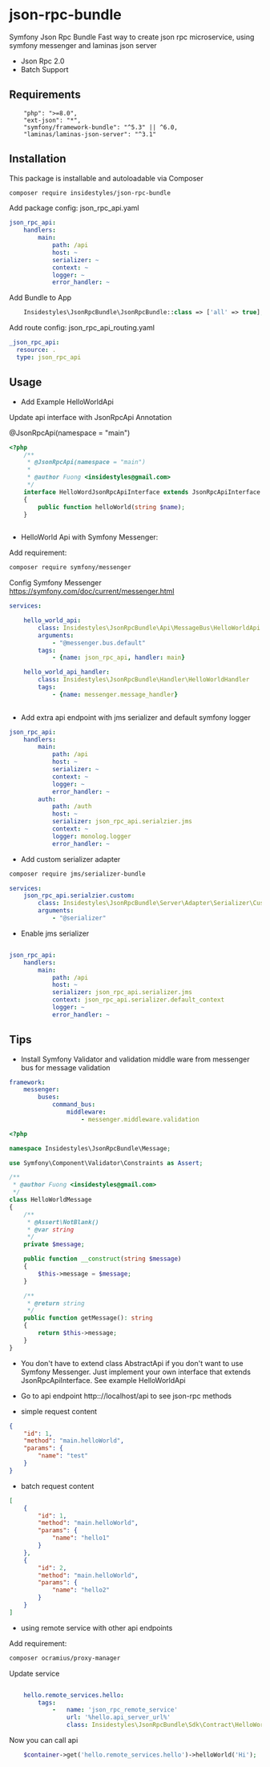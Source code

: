 # json-rpc-bundle
Symfony Json Rpc Bundle
Fast way to create json rpc microservice, using symfony messenger
and laminas json server

- Json Rpc 2.0
- Batch Support

## Requirements


        "php": ">=8.0",
        "ext-json": "*",
        "symfony/framework-bundle": "^5.3" || ^6.0,
        "laminas/laminas-json-server": "^3.1"


## Installation

This package is installable and autoloadable via Composer 

```sh
composer require insidestyles/json-rpc-bundle
```

Add package config: json_rpc_api.yaml

```yaml
json_rpc_api:
    handlers:
        main:
            path: /api
            host: ~
            serializer: ~
            context: ~
            logger: ~
            error_handler: ~
```

Add Bundle to App
```php
    Insidestyles\JsonRpcBundle\JsonRpcBundle::class => ['all' => true],
```

Add route config: json_rpc_api_routing.yaml

```yaml
_json_rpc_api:
  resource: .
  type: json_rpc_api

```


## Usage

- Add Example HelloWorldApi

Update api interface with JsonRpcApi Annotation

@JsonRpcApi(namespace = "main")

```php
<?php
    /**
     * @JsonRpcApi(namespace = "main")
     *
     * @author Fuong <insidestyles@gmail.com>
     */
    interface HelloWordJsonRpcApiInterface extends JsonRpcApiInterface
    {
        public function helloWorld(string $name);
    }
    
```

- HelloWorld Api with Symfony Messenger:

Add requirement:

```sh
composer require symfony/messenger
```

Config Symfony Messenger https://symfony.com/doc/current/messenger.html

```yaml
services:

    hello_world_api:
        class: Insidestyles\JsonRpcBundle\Api\MessageBus\HelloWorldApi
        arguments:
            - "@messenger.bus.default"
        tags:
            - {name: json_rpc_api, handler: main}

    hello_world_api_handler:
        class: Insidestyles\JsonRpcBundle\Handler\HelloWorldHandler
        tags:
            - {name: messenger.message_handler}
              
```

- Add extra api endpoint with jms serializer and default symfony logger

```yaml
json_rpc_api:
    handlers:
        main:
            path: /api
            host: ~
            serializer: ~
            context: ~
            logger: ~
            error_handler: ~
        auth:
            path: /auth
            host: ~
            serializer: json_rpc_api.serialzier.jms
            context: ~
            logger: monolog.logger
            error_handler: ~
```

- Add custom serializer adapter

```sh
composer require jms/serializer-bundle
```

```yaml
services:
    json_rpc_api.serialzier.custom:
        class: Insidestyles\JsonRpcBundle\Server\Adapter\Serializer\CustomSerializer
        arguments:
            - "@serializer"
```

- Enable jms serializer

```yaml

json_rpc_api:
    handlers:
        main:
            path: /api
            host: ~
            serializer: json_rpc_api.serializer.jms
            context: json_rpc_api.serializer.default_context            
            logger: ~
            error_handler: ~

```


## Tips

- Install Symfony Validator and validation middle ware from messenger bus for message validation

```yaml
framework:
    messenger:
        buses:
            command_bus:
                middleware:
                    - messenger.middleware.validation
```

```php
<?php

namespace Insidestyles\JsonRpcBundle\Message;

use Symfony\Component\Validator\Constraints as Assert;

/**
 * @author Fuong <insidestyles@gmail.com>
 */
class HelloWorldMessage
{
    /**
     * @Assert\NotBlank()
     * @var string
     */
    private $message;

    public function __construct(string $message)
    {
        $this->message = $message;
    }

    /**
     * @return string
     */
    public function getMessage(): string
    {
        return $this->message;
    }
}

``` 

- You don't have to extend class AbstractApi if you don't want to use Symfony Messenger. 
Just implement your own interface that extends JsonRpcApiInterface. See example HelloWorldApi

- Go to api endpoint http:://localhost/api to see json-rpc methods 

- simple request content

```json
{
    "id": 1,
	"method": "main.helloWorld",
	"params": {
		"name": "test"
	}
}
```

- batch request content

```json
[
    {
        "id": 1,
        "method": "main.helloWorld",
        "params": {
            "name": "hello1"
        }
    },
    {
        "id": 2,
    	"method": "main.helloWorld",
    	"params": {
    		"name": "hello2"
    	}
    }
]
```

- using remote service with other api endpoints

Add requirement:

```sh
composer ocramius/proxy-manager
```

Update service

```yaml

    hello.remote_services.hello:
        tags:
            -   name: 'json_rpc_remote_service'
                url: '%hello.api_server_url%'
                class: Insidestyles\JsonRpcBundle\Sdk\Contract\HelloWordJsonRpcApiInterface

```
Now you can call api
```php
    $container->get('hello.remote_services.hello')->helloWorld('Hi');
```
